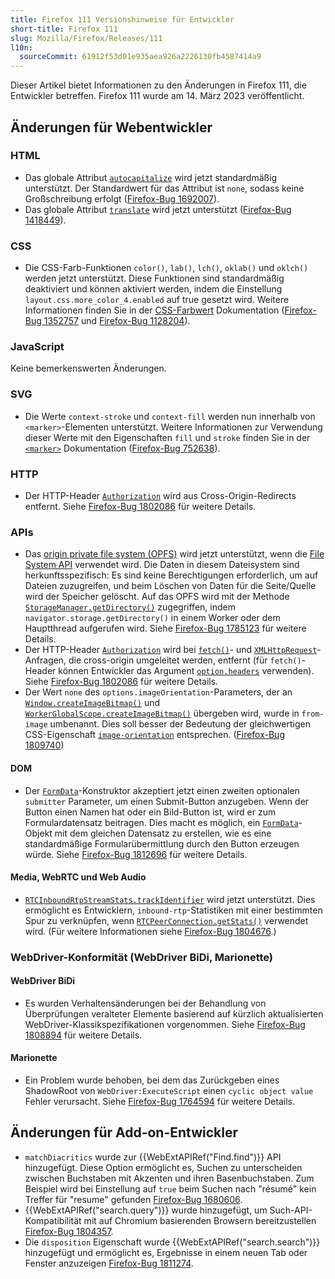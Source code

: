 ```yaml
---
title: Firefox 111 Versionshinweise für Entwickler
short-title: Firefox 111
slug: Mozilla/Firefox/Releases/111
l10n:
  sourceCommit: 61912f53d01e935aea926a2226130fb4587414a9
---
```


Dieser Artikel bietet Informationen zu den Änderungen in Firefox 111, die Entwickler betreffen. Firefox 111 wurde am 14. März 2023 veröffentlicht.

## Änderungen für Webentwickler

### HTML

- Das globale Attribut [`autocapitalize`](/de/docs/Web/HTML/Reference/Global_attributes/autocapitalize) wird jetzt standardmäßig unterstützt. Der Standardwert für das Attribut ist `none`, sodass keine Großschreibung erfolgt ([Firefox-Bug 1692007](https://bugzil.la/1692007)).
- Das globale Attribut [`translate`](/de/docs/Web/HTML/Reference/Global_attributes/translate) wird jetzt unterstützt ([Firefox-Bug 1418449](https://bugzil.la/1418449)).

### CSS

- Die CSS-Farb-Funktionen `color()`, `lab()`, `lch()`, `oklab()` und `oklch()` werden jetzt unterstützt.
  Diese Funktionen sind standardmäßig deaktiviert und können aktiviert werden, indem die Einstellung `layout.css.more_color_4.enabled` auf true gesetzt wird.
  Weitere Informationen finden Sie in der [CSS-Farbwert](/de/docs/Web/CSS/color_value) Dokumentation ([Firefox-Bug 1352757](https://bugzil.la/1352757) und [Firefox-Bug 1128204](https://bugzil.la/1128204)).

### JavaScript

Keine bemerkenswerten Änderungen.

### SVG

- Die Werte `context-stroke` und `context-fill` werden nun innerhalb von `<marker>`-Elementen unterstützt.
  Weitere Informationen zur Verwendung dieser Werte mit den Eigenschaften `fill` und `stroke` finden Sie in der [`<marker>`](/de/docs/Web/SVG/Reference/Element/marker) Dokumentation ([Firefox-Bug 752638](https://bugzil.la/752638)).

### HTTP

- Der HTTP-Header [`Authorization`](/de/docs/Web/HTTP/Reference/Headers/Authorization) wird aus Cross-Origin-Redirects entfernt.
  Siehe [Firefox-Bug 1802086](https://bugzil.la/1802086) für weitere Details.

### APIs

- Das [origin private file system (OPFS)](/de/docs/Web/API/File_System_API/Origin_private_file_system) wird jetzt unterstützt, wenn die [File System API](/de/docs/Web/API/File_System_API) verwendet wird.
  Die Daten in diesem Dateisystem sind herkunftsspezifisch: Es sind keine Berechtigungen erforderlich, um auf Dateien zuzugreifen, und beim Löschen von Daten für die Seite/Quelle wird der Speicher gelöscht.
  Auf das OPFS wird mit der Methode [`StorageManager.getDirectory()`](/de/docs/Web/API/StorageManager/getDirectory) zugegriffen, indem `navigator.storage.getDirectory()` in einem Worker oder dem Hauptthread aufgerufen wird.
  Siehe [Firefox-Bug 1785123](https://bugzil.la/1785123) für weitere Details.
- Der HTTP-Header [`Authorization`](/de/docs/Web/HTTP/Reference/Headers/Authorization) wird bei [`fetch()`](/de/docs/Web/API/Window/fetch)- und [`XMLHttpRequest`](/de/docs/Web/API/XMLHttpRequest)-Anfragen, die cross-origin umgeleitet werden, entfernt (für `fetch()`-Header können Entwickler das Argument [`option.headers`](/de/docs/Web/API/RequestInit#headers) verwenden).
  Siehe [Firefox-Bug 1802086](https://bugzil.la/1802086) für weitere Details.
- Der Wert `none` des `options.imageOrientation`-Parameters, der an [`Window.createImageBitmap()`](/de/docs/Web/API/Window/createImageBitmap) und [`WorkerGlobalScope.createImageBitmap()`](/de/docs/Web/API/WorkerGlobalScope/createImageBitmap) übergeben wird, wurde in `from-image` umbenannt.
  Dies soll besser der Bedeutung der gleichwertigen CSS-Eigenschaft [`image-orientation`](/de/docs/Web/CSS/image-orientation) entsprechen. ([Firefox-Bug 1809740](https://bugzil.la/1809740))

#### DOM

- Der [`FormData`](/de/docs/Web/API/FormData)-Konstruktor akzeptiert jetzt einen zweiten optionalen `submitter` Parameter, um einen Submit-Button anzugeben. Wenn der Button einen Namen hat oder ein Bild-Button ist, wird er zum Formulardatensatz beitragen. Dies macht es möglich, ein [`FormData`](/de/docs/Web/API/FormData)-Objekt mit dem gleichen Datensatz zu erstellen, wie es eine standardmäßige Formularübermittlung durch den Button erzeugen würde. Siehe [Firefox-Bug 1812696](https://bugzil.la/1812696) für weitere Details.

#### Media, WebRTC und Web Audio

- [`RTCInboundRtpStreamStats.trackIdentifier`](/de/docs/Web/API/RTCInboundRtpStreamStats/trackIdentifier) wird jetzt unterstützt.
  Dies ermöglicht es Entwicklern, `inbound-rtp`-Statistiken mit einer bestimmten Spur zu verknüpfen, wenn [`RTCPeerConnection.getStats()`](/de/docs/Web/API/RTCPeerConnection/getStats) verwendet wird.
  (Für weitere Informationen siehe [Firefox-Bug 1804676](https://bugzil.la/1804676).)

### WebDriver-Konformität (WebDriver BiDi, Marionette)

#### WebDriver BiDi

- Es wurden Verhaltensänderungen bei der Behandlung von Überprüfungen veralteter Elemente basierend auf kürzlich aktualisierten WebDriver-Klassikspezifikationen vorgenommen. Siehe [Firefox-Bug 1808894](https://bugzil.la/1808894) für weitere Details.

#### Marionette

- Ein Problem wurde behoben, bei dem das Zurückgeben eines ShadowRoot von `WebDriver:ExecuteScript` einen `cyclic object value` Fehler verursacht. Siehe [Firefox-Bug 1764594](https://bugzil.la/1764594) für weitere Details.

## Änderungen für Add-on-Entwickler

- `matchDiacritics` wurde zur {{WebExtAPIRef("Find.find")}} API hinzugefügt. Diese Option ermöglicht es, Suchen zu unterscheiden zwischen Buchstaben mit Akzenten und ihren Basenbuchstaben. Zum Beispiel wird bei Einstellung auf `true` beim Suchen nach "résumé" kein Treffer für "resume" gefunden [Firefox-Bug 1680606](https://bugzil.la/1680606).
- {{WebExtAPIRef("search.query")}} wurde hinzugefügt, um Such-API-Kompatibilität mit auf Chromium basierenden Browsern bereitzustellen [Firefox-Bug 1804357](https://bugzil.la/1804357).
- Die `disposition` Eigenschaft wurde {{WebExtAPIRef("search.search")}} hinzugefügt und ermöglicht es, Ergebnisse in einem neuen Tab oder Fenster anzuzeigen [Firefox-Bug 1811274](https://bugzil.la/1811274).
